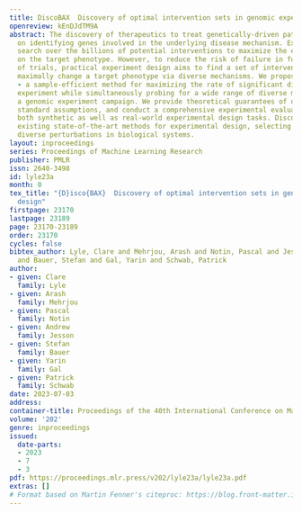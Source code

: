 ```yaml
---
title: DiscoBAX  Discovery of optimal intervention sets in genomic experiment design
openreview: kEnDJdTM9A
abstract: The discovery of therapeutics to treat genetically-driven pathologies relies
  on identifying genes involved in the underlying disease mechanism. Existing approaches
  search over the billions of potential interventions to maximize the expected influence
  on the target phenotype. However, to reduce the risk of failure in future stages
  of trials, practical experiment design aims to find a set of interventions that
  maximally change a target phenotype via diverse mechanisms. We propose DiscoBAX
  - a sample-efficient method for maximizing the rate of significant discoveries per
  experiment while simultaneously probing for a wide range of diverse mechanisms during
  a genomic experiment campaign. We provide theoretical guarantees of optimality under
  standard assumptions, and conduct a comprehensive experimental evaluation covering
  both synthetic as well as real-world experimental design tasks. DiscoBAX outperforms
  existing state-of-the-art methods for experimental design, selecting effective and
  diverse perturbations in biological systems.
layout: inproceedings
series: Proceedings of Machine Learning Research
publisher: PMLR
issn: 2640-3498
id: lyle23a
month: 0
tex_title: "{D}isco{BAX}  Discovery of optimal intervention sets in genomic experiment
  design"
firstpage: 23170
lastpage: 23189
page: 23170-23189
order: 23170
cycles: false
bibtex_author: Lyle, Clare and Mehrjou, Arash and Notin, Pascal and Jesson, Andrew
  and Bauer, Stefan and Gal, Yarin and Schwab, Patrick
author:
- given: Clare
  family: Lyle
- given: Arash
  family: Mehrjou
- given: Pascal
  family: Notin
- given: Andrew
  family: Jesson
- given: Stefan
  family: Bauer
- given: Yarin
  family: Gal
- given: Patrick
  family: Schwab
date: 2023-07-03
address: 
container-title: Proceedings of the 40th International Conference on Machine Learning
volume: '202'
genre: inproceedings
issued:
  date-parts:
  - 2023
  - 7
  - 3
pdf: https://proceedings.mlr.press/v202/lyle23a/lyle23a.pdf
extras: []
# Format based on Martin Fenner's citeproc: https://blog.front-matter.io/posts/citeproc-yaml-for-bibliographies/
---
```

